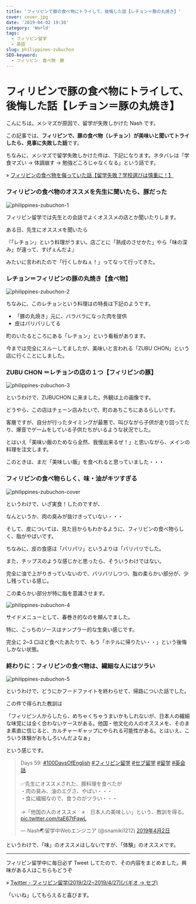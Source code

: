 ```yaml
---
title: 'フィリピンで豚の食べ物にトライして、後悔した話【レチョン＝豚の丸焼き】'
cover: cover.jpg
date: '2019-04-02 19:30'
category: 'World'
tags:
  - フィリピン留学
  - 英語
slug: philippines-zubuchon
SEO-keyword:
  - フィリピン　食べ物　豚
---
```


# フィリピンで豚の食べ物にトライして、後悔した話【レチョン＝豚の丸焼き】

こんにちは。メシマズが原因で、留学が失敗しかけた Nash です。

この記事では、<b>フィリピンで、豚の食べ物（レチョン）が美味いと聞いてトライしたら、見事に失敗した話</b>です。

ちなみに、メシマズで留学失敗しかけた件は、下記になります。ネタバレは「学食マズい → 体調崩す → 勉強どころじゃなくなる」という話です。

» [フィリピンの食べ物を侮っていた話【留学失敗？学校選びは慎重に！】](./philippines-baguio-pines-food)

### フィリピンの食べ物のオススメを先生に聞いたら、豚だった

![philippines-zubuchon-1](./1.jpg)

フィリピン留学では先生との会話でよくオススメの店とか聞いたりします。

ある日、先生にオススメを聞いたら

『「レチョン」という料理がうまい。店ごとに「熟成のさせかた」やら「味の深み」が違って、すげぇんだよ』

みたいに言われたので「行くしかねぇ！」ってなって行ってきた。

### レチョン＝フィリピンの豚の丸焼き【食べ物】

![philippines-zubuchon-2](./2.jpg)

ちなみに、このレチョンという料理はの特長は下記のようです。

- 「豚の丸焼き」元に、バラバラになった肉を提供
- 皮はパリパリしてる

町のいたるところにある「レチョン」という看板があります。

今までは完全にスルーしてましたが、美味いと言われる「ZUBU CHON」という店に行くことにしました。

### ZUBU CHON ＝レチョンの店の１つ【フィリピンの豚】

![philippines-zubuchon-3](./3.jpg)

というわけで、ZUBUCHON に来ました。外観は上の画像です。

どうやら、この店はチェーン店みたいで、町のあちこちにあるらしいです。

客層ですが、自分が行ったタイミングが最悪で、叫びながら子供が走り回ってたり、爆音でゲームをしている子供たちがいるような状況でした。

とはいえ「美味い飯のためなら全然、我慢出来るぜ！」と思いながら、メインの料理を注文します。

このときは、まだ「美味しい飯」を食べれると思っていました・・・

### フィリピンの食べ物らしく、味・油がキツすぎる

![philippines-zubuchon-cover](./cover.jpg)

というわけで、いざ実食！したのですが、

なんというか、肉の臭みが抜けきっていない・・・

そして、皮については、見た目からもわかるように、フィリピンの食べ物らしく、脂がやばいです。

ちなみに、皮の食感は「パリパリ」というよりは「バリバリでした。

また、チップスのような感じかと思ったら、そういうわけではない。

完全に油で上がりきっていないので、バリバリしつつ、脂の柔らかい部分が、少し残っている感じ。

この柔らかい部分が特に脂を意識させます。

![philippines-zubuchon-4](./4.jpg)

サイドメニューとして、春巻き的なのを頼んでました。

特に、こっちのソースはナンプラー的な生臭い感じです。

完全に 2~3 口ほど食べたあたりで、もう「ホテルに帰りたい・・」という後悔しかない状態。

### 終わりに：フィリピンの食べ物は、繊細な人にはツラい

![philippines-zubuchon-5](./5.jpg)

というわけで、どうにかフードファイトを終わらせて、帰路についた話でした。

この件で得られた教訓は

「フィリピン人からしたら、めちゃくちゃうまいかもしれないが、日本人の繊細な味覚には全く合わないケースがある。他国・他文化の人のオススメを、そのまま素直に信じると、カルチャーギャップにやられる可能性がある。とはいえ、こういう体験がおもしろいんだよなぁ」

という感じです。

<blockquote class="twitter-tweet" data-lang="ja"><p lang="ja" dir="ltr">Days 59: <a href="https://twitter.com/hashtag/100DaysOfEnglish?src=hash&amp;ref_src=twsrc%5Etfw">#100DaysOfEnglish</a> <a href="https://twitter.com/hashtag/%E3%83%95%E3%82%A3%E3%83%AA%E3%83%94%E3%83%B3%E7%95%99%E5%AD%A6?src=hash&amp;ref_src=twsrc%5Etfw">#フィリピン留学</a> <a href="https://twitter.com/hashtag/%E3%82%BB%E3%83%96%E7%95%99%E5%AD%A6?src=hash&amp;ref_src=twsrc%5Etfw">#セブ留学</a> <a href="https://twitter.com/hashtag/%E7%95%99%E5%AD%A6?src=hash&amp;ref_src=twsrc%5Etfw">#留学</a> <a href="https://twitter.com/hashtag/%E8%8B%B1%E4%BC%9A%E8%A9%B1?src=hash&amp;ref_src=twsrc%5Etfw">#英会話</a><br><br>✅先生にオススメされた、豚料理を食べたが<br>・肉の臭み、油のエグさ、やばい・・・<br>・食に繊細なので、食うのがツラい・・・<br><br>→「他国の人のオススメ　≠　日本人の美味しい」という、教訓を得る。 <a href="https://t.co/taE67tFqwL">pic.twitter.com/taE67tFqwL</a></p>&mdash; Nash🌏留学中Webエンジニア (@snamiki1212) <a href="https://twitter.com/snamiki1212/status/1113038478600679424?ref_src=twsrc%5Etfw">2019年4月2日</a></blockquote>
<script async src="https://platform.twitter.com/widgets.js" charset="utf-8"></script>

というわけで、「味」のオススメはしないですが、「体験」のオススメです。

---

フィリピン留学中に毎日必ず Tweet してたので、その内容をまとめました。興味がある人はこちらもどうぞ

» [Twitter - フィリピン留学(2019/2/2~2019/4/27)(バギオ → セブ)](https://twitter.com/i/moments/1108015112575541249)

「いいね」してもらえると喜びます。
